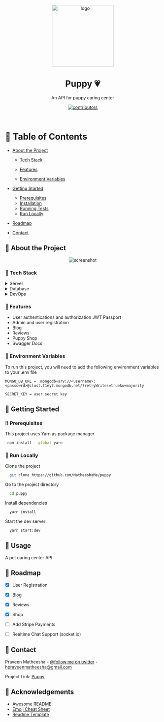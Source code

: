 
<div align="center">

  <img src="https://media.tenor.com/mc3OyxhLazUAAAAM/doggo-doge.gif" alt="logo" width="200" height="auto" />
  <h1>Puppy 💗</h1>
  
  <p>
     An API for puppy caring center
  </p>
  
  
<!-- Badges -->
<p>
  <a href="https://github.com/Louis3797/awesome-readme-template/graphs/contributors">
    <img src="https://img.shields.io/github/contributors/Louis3797/awesome-readme-template" alt="contributors" />
  </a>

</p>
   

</div>

<br />

<!-- Table of Contents -->
# :notebook_with_decorative_cover: Table of Contents

- [About the Project](#star2-about-the-project)
  * [Tech Stack](#space_invader-tech-stack)
  * [Features](#dart-features)

  * [Environment Variables](#key-environment-variables)
- [Getting Started](#toolbox-getting-started)
  * [Prerequisites](#bangbang-prerequisites)
  * [Installation](#gear-installation)
  * [Running Tests](#test_tube-running-tests)
  * [Run Locally](#running-run-locally)

- [Roadmap](#compass-roadmap)

- [Contact](#handshake-contact)


  


## :star2: About the Project

<div align="center"> 
  <img src="https://media.tenor.com/gO7dKyzdBmsAAAAM/doge-doge-coin.gif" alt="screenshot" />
</div>


<!-- TechStack -->
### :space_invader: Tech Stack
<details>
  <summary>Server</summary>
  <ul>
    <li><a href="https://www.typescriptlang.org/">Typescript</a></li>
    <li><a href="https://expressjs.com/">Express.js</a></li>
    <li><a href="https://www.mongodb.com/">Mongo DB</a></li>
    <li><a href="https://nestjs.com/">Nest.js</a></li>
    <li><a href="https://fakerjs.dev/">faker.js</a></li>
  </ul>
</details>

<details>
<summary>Database</summary>
  <ul>
    <li><a href="https://www.mongodb.com/">MongoDB</a></li>
  </ul>
</details>

<details>
<summary>DevOps</summary>
  <ul>
    <li><a href="https://www.docker.com/">Docker</a></li>

  </ul>
</details>

<!-- Features -->
### :dart: Features

- User authentications and authorization JWT Passport
- Admin and user registration
- Blog 
- Reviews
- Puppy Shop
- Swagger Docs

<!-- Env Variables -->
### :key: Environment Variables

To run this project, you will need to add the following environment variables to your .env file

`MONGO_DB_URL =  mongodb+srv://<username>:<passowrd>@clust.f1ey7.mongodb.net/?retryWrites=true&w=majority`

`SECRET_KEY = user secret key`

<!-- Getting Started -->
## 	:toolbox: Getting Started

<!-- Prerequisites -->
### :bangbang: Prerequisites

This project uses Yarn as package manager

```bash
 npm install --global yarn
```
   

<!-- Run Locally -->
### :running: Run Locally

Clone the project

```bash
  git clone https://github.com/MatheeshaMe/puppy
```

Go to the project directory

```bash
  cd puppy
```

Install dependencies

```bash
  yarn install
```

Start the dev server

```bash
  yarn start:dev
```

<!-- Usage -->
## :eyes: Usage

A pet caring center API

<!-- ```javascript
import Component from 'my-project'

function App() {
  return <Component />
}
``` -->

<!-- Roadmap -->
## :compass: Roadmap

* [x] User Registration
* [x] Blog 
* [x] Reviews 
* [x] Shop 
* [ ] Add Stripe Payments 
* [ ] Realtime Chat Support (socket.io)  



<!-- Contact -->
## :handshake: Contact

Praveen Matheesha - [@follow me on twitter](https://twitter.com/MatheeshaMe) - hpraveenmatheesha@gmail.com

Project Link: [Puppy](https://github.com/MatheeshaMe/puppy)


<!-- Acknowledgments -->
 ## :gem: Acknowledgements

<!-- Use this section to mention useful resources and libraries that you have used in your projects. -->

 <!-- - [Shields.io](https://shields.io/) -->
 - [Awesome README](https://github.com/matiassingers/awesome-readme)
 - [Emoji Cheat Sheet](https://github.com/ikatyang/emoji-cheat-sheet/blob/master/README.md#travel--places)
 - [Readme Template](https://github.com/othneildrew/Best-README-Template) 

